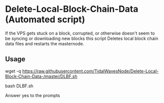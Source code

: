 # Delete-Local-Block-Chain-Data (Automated script)

If the VPS gets stuck on a block, corrupted, or otherwise doesn't seem to be syncing or downloading new blocks this script Deletes local block chain data files and restarts the masternode.

## Usage

wget -q https://raw.githubusercontent.com/TidalWavesNode/Delete-Local-Block-Chain-Data-/master/DLBF.sh

bash DLBF.sh

Answer yes to the prompts
